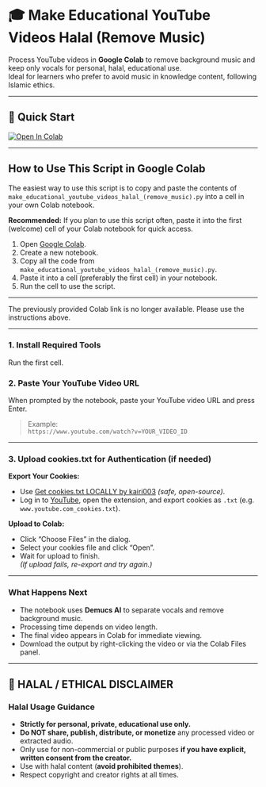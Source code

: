# 🎓 Make Educational YouTube Videos **Halal** (Remove Music)

Process YouTube videos in **Google Colab** to remove background music and keep only vocals for personal, halal, educational use.  
Ideal for learners who prefer to avoid music in knowledge content, following Islamic ethics.

---

## 🚀 **Quick Start**

[![Open In Colab](https://colab.research.google.com/assets/colab-badge.svg)](https://colab.research.google.com/)

***

## How to Use This Script in Google Colab

The easiest way to use this script is to copy and paste the contents of `make_educational_youtube_videos_halal_(remove_music).py` into a cell in your own Colab notebook.

**Recommended:** If you plan to use this script often, paste it into the first (welcome) cell of your Colab notebook for quick access.

1. Open [Google Colab](https://colab.research.google.com/).
2. Create a new notebook.
3. Copy all the code from `make_educational_youtube_videos_halal_(remove_music).py`.
4. Paste it into a cell (preferably the first cell) in your notebook.
5. Run the cell to use the script.

---
The previously provided Colab link is no longer available. Please use the instructions above.

***

### **1. Install Required Tools**

Run the first cell.

### **2. Paste Your YouTube Video URL**

When prompted by the notebook, paste your YouTube video URL and press Enter.
> Example:  
> `https://www.youtube.com/watch?v=YOUR_VIDEO_ID`

***

### **3. Upload cookies.txt for Authentication (if needed)**

**Export Your Cookies:**
- Use [Get cookies.txt LOCALLY by kairi003](https://chromewebstore.google.com/detail/get-cookiestxt-locally/cclelndahbckbenkjhflpdbgdldlbecc) *(safe, open-source)*.
- Log in to [YouTube](https://www.youtube.com), open the extension, and export cookies as `.txt` (e.g. `www.youtube.com_cookies.txt`).

**Upload to Colab:**
- Click “Choose Files” in the dialog.
- Select your cookies file and click “Open”.
- Wait for upload to finish.  
  _(If upload fails, re-export and try again.)_

***

### **What Happens Next**

- The notebook uses **Demucs AI** to separate vocals and remove background music.
- Processing time depends on video length.
- The final video appears in Colab for immediate viewing.
- Download the output by right-clicking the video or via the Colab Files panel.

***

## 🕌 **HALAL / ETHICAL DISCLAIMER**

### **Halal Usage Guidance**

- **Strictly for personal, private, educational use only.**
- **Do NOT share, publish, distribute, or monetize** any processed video or extracted audio.
- Only use for non-commercial or public purposes **if you have explicit, written consent from the creator.**
- Use with halal content (**avoid prohibited themes**).
- Respect copyright and creator rights at all times.
